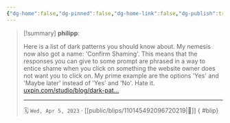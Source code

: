 ```yaml
---
{"dg-home":false,"dg-pinned":false,"dg-home-link":false,"dg-publish":true,"type":"blip","disabled rules":["yaml-title","yaml-title-alias","file-name-heading"],"title":"philipp on mastodon @ 2023-04-05","created-date":"2023-04-05T09:27:10","id":110145492096720220,"updated-date":"2025-05-02T08:50:43","dg-path":"blips/110145492096720219.md","permalink":"/blips/110145492096720219/","dgPassFrontmatter":true,"created":"2023-04-05T09:27:10","updated":"2025-05-02T08:50:43"}
---
```


> [!summary] **philipp**:
>
> Here is a list of dark patterns you should know about. My nemesis now also got a name: 'Confirm Shaming'. This means that the responses you can give to some prompt are phrased in a way to entice shame when you click on something the website owner does not want you to click on.
> My prime example are the options 'Yes' and 'Maybe later' instead of 'Yes' and 'No'. Hate it.
> [uxpin.com/studio/blog/dark-pat…](https://www.uxpin.com/studio/blog/dark-patterns-in-ux-design/)
> - - -
>
> 🗓️ `Wed, Apr 5, 2023` · [[public/blips/110145492096720219\|🔗]]
{ #blip}

